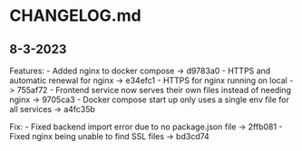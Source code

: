 # CHANGELOG.md

## 8-3-2023
Features: 
    - Added nginx to docker compose -> d9783a0
    - HTTPS and automatic renewal for nginx -> e34efc1
    - HTTPS for nginx running on local -> 755af72
    - Frontend service now serves their own files instead of needing nginx -> 9705ca3
    - Docker compose start up only uses a single env file for all services -> a4fc35b

Fix: 
    - Fixed backend import error due to no package.json file -> 2ffb081
    - Fixed nginx being unable to find SSL files -> bd3cd74

